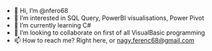 - 👋 Hi, I’m @nfero68
- 👀 I’m interested in SQL Query, PowerBI visualisations, Power Pivot
- 🌱 I’m currently learning C#
- 💞️ I’m looking to collaborate on first of all VisualBasic programming
- 📫 How to reach me? Right here, or nagy.ferenc68@gmail.com

<!---
nfero68/nfero68 is a ✨ special ✨ repository because its `README.md` (this file) appears on your GitHub profile.
You can click the Preview link to take a look at your changes.
--->
